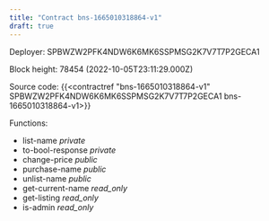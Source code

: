 ```yaml
---
title: "Contract bns-1665010318864-v1"
draft: true
---
```

Deployer: SPBWZW2PFK4NDW6K6MK6SSPMSG2K7V7T7P2GECA1


 



Block height: 78454 (2022-10-05T23:11:29.000Z)

Source code: {{<contractref "bns-1665010318864-v1" SPBWZW2PFK4NDW6K6MK6SSPMSG2K7V7T7P2GECA1 bns-1665010318864-v1>}}

Functions:

* list-name _private_
* to-bool-response _private_
* change-price _public_
* purchase-name _public_
* unlist-name _public_
* get-current-name _read_only_
* get-listing _read_only_
* is-admin _read_only_
